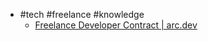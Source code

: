 - #tech #freelance #knowledge
	- [Freelance Developer Contract | arc.dev](https://arc.dev/employer-blog/freelance-developer-contract/)